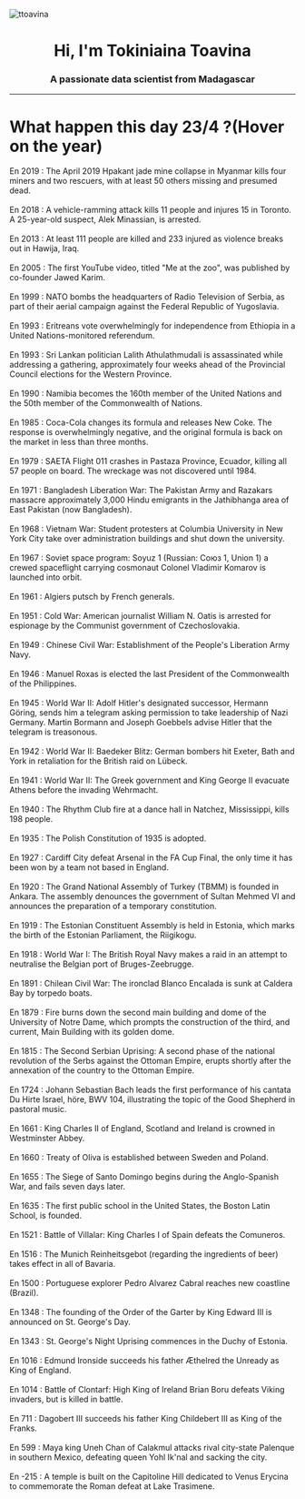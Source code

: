 
<p align="left"> <img src="https://komarev.com/ghpvc/?username=ttoavina&label=Profile%20views&color=0e75b6&style=flat" alt="ttoavina" /> </p>
<h1 align="center">Hi, I'm Tokiniaina Toavina</h1>
<h3 align="center">A passionate data scientist from Madagascar</h3>
    
<hr/>
<h1> What happen this day 23/4 ?(Hover on the year)</h1>

En 2019 : The April 2019 Hpakant jade mine collapse in Myanmar kills four miners and two rescuers, with at least 50 others missing and presumed dead.
<br/><br/>
En 2018 : A vehicle-ramming attack kills 11 people and injures 15 in Toronto. A 25-year-old suspect, Alek Minassian, is arrested.
<br/><br/>
En 2013 : At least 111 people are killed and 233 injured as violence breaks out in Hawija, Iraq.
<br/><br/>
En 2005 : The first YouTube video, titled "Me at the zoo", was published by co-founder Jawed Karim.
<br/><br/>
En 1999 : NATO bombs the headquarters of Radio Television of Serbia, as part of their aerial campaign against the Federal Republic of Yugoslavia.
<br/><br/>
En 1993 : Eritreans vote overwhelmingly for independence from Ethiopia in a United Nations-monitored referendum.
<br/><br/>
En 1993 : Sri Lankan politician Lalith Athulathmudali is assassinated while addressing a gathering, approximately four weeks ahead of the Provincial Council elections for the Western Province.
<br/><br/>
En 1990 : Namibia becomes the 160th member of the United Nations and the 50th member of the Commonwealth of Nations.
<br/><br/>
En 1985 : Coca-Cola changes its formula and releases New Coke. The response is overwhelmingly negative, and the original formula is back on the market in less than three months.
<br/><br/>
En 1979 : SAETA Flight 011 crashes in Pastaza Province, Ecuador, killing all 57 people on board. The wreckage was not discovered until 1984.
<br/><br/>
En 1971 : Bangladesh Liberation War: The Pakistan Army and Razakars massacre approximately 3,000 Hindu emigrants in the Jathibhanga area of East Pakistan (now Bangladesh).
<br/><br/>
En 1968 : Vietnam War: Student protesters at Columbia University in New York City take over administration buildings and shut down the university.
<br/><br/>
En 1967 : Soviet space program: Soyuz 1 (Russian: Союз 1, Union 1) a crewed spaceflight carrying cosmonaut Colonel Vladimir Komarov is launched into orbit.
<br/><br/>
En 1961 : Algiers putsch by French generals.
<br/><br/>
En 1951 : Cold War: American journalist William N. Oatis is arrested for espionage by the Communist government of Czechoslovakia.
<br/><br/>
En 1949 : Chinese Civil War: Establishment of the People's Liberation Army Navy.
<br/><br/>
En 1946 : Manuel Roxas is elected the last President of the Commonwealth of the Philippines.
<br/><br/>
En 1945 : World War II: Adolf Hitler's designated successor, Hermann Göring, sends him a telegram asking permission to take leadership of Nazi Germany. Martin Bormann and Joseph Goebbels advise Hitler that the telegram is treasonous.
<br/><br/>
En 1942 : World War II: Baedeker Blitz: German bombers hit Exeter, Bath and York in retaliation for the British raid on Lübeck.
<br/><br/>
En 1941 : World War II: The Greek government and King George II evacuate Athens before the invading Wehrmacht.
<br/><br/>
En 1940 : The Rhythm Club fire at a dance hall in Natchez, Mississippi, kills 198 people.
<br/><br/>
En 1935 : The Polish Constitution of 1935 is adopted.
<br/><br/>
En 1927 : Cardiff City defeat Arsenal in the FA Cup Final, the only time it has been won by a team not based in England.
<br/><br/>
En 1920 : The Grand National Assembly of Turkey (TBMM) is founded in Ankara. The assembly denounces the government of Sultan Mehmed VI and announces the preparation of a temporary constitution.
<br/><br/>
En 1919 : The Estonian Constituent Assembly is held in Estonia, which marks the birth of the Estonian Parliament, the Riigikogu.
<br/><br/>
En 1918 : World War I: The British Royal Navy makes a raid in an attempt to neutralise the Belgian port of Bruges-Zeebrugge.
<br/><br/>
En 1891 : Chilean Civil War: The ironclad Blanco Encalada is sunk at Caldera Bay by torpedo boats.
<br/><br/>
En 1879 : Fire burns down the second main building and dome of the University of Notre Dame, which prompts the construction of the third, and current, Main Building with its golden dome.
<br/><br/>
En 1815 : The Second Serbian Uprising: A second phase of the national revolution of the Serbs against the Ottoman Empire, erupts shortly after the annexation of the country to the Ottoman Empire.
<br/><br/>
En 1724 : Johann Sebastian Bach leads the first performance of his cantata Du Hirte Israel, höre, BWV 104, illustrating the topic of the Good Shepherd in pastoral music.
<br/><br/>
En 1661 : King Charles II of England, Scotland and Ireland is crowned in Westminster Abbey.
<br/><br/>
En 1660 : Treaty of Oliva is established between Sweden and Poland.
<br/><br/>
En 1655 : The Siege of Santo Domingo begins during the Anglo-Spanish War, and fails seven days later.
<br/><br/>
En 1635 : The first public school in the United States, the Boston Latin School, is founded.
<br/><br/>
En 1521 : Battle of Villalar: King Charles I of Spain defeats the Comuneros.
<br/><br/>
En 1516 : The Munich Reinheitsgebot (regarding the ingredients of beer) takes effect in all of Bavaria.
<br/><br/>
En 1500 : Portuguese explorer Pedro Alvarez Cabral reaches new coastline (Brazil).
<br/><br/>
En 1348 : The founding of the Order of the Garter by King Edward III is announced on St. George's Day.
<br/><br/>
En 1343 : St. George's Night Uprising commences in the Duchy of Estonia.
<br/><br/>
En 1016 : Edmund Ironside succeeds his father Æthelred the Unready as King of England.
<br/><br/>
En 1014 : Battle of Clontarf: High King of Ireland Brian Boru defeats Viking invaders, but is killed in battle.
<br/><br/>
En 711 : Dagobert III succeeds his father King Childebert III as King of the Franks.
<br/><br/>
En 599 : Maya king Uneh Chan of Calakmul attacks rival city-state Palenque in southern Mexico, defeating queen Yohl Ik'nal and sacking the city.
<br/><br/>
En -215 : A temple is built on the Capitoline Hill dedicated to Venus Erycina to commemorate the Roman defeat at Lake Trasimene.
<br/><br/>
